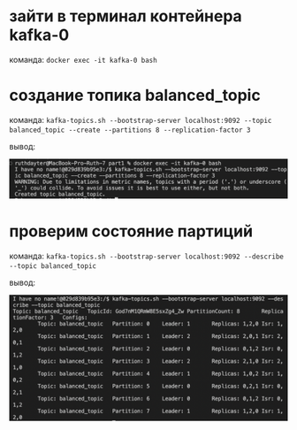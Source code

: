 # зайти в терминал контейнера kafka-0
команда:
`docker exec -it kafka-0 bash`

# создание топика balanced_topic
команда:
`kafka-topics.sh --bootstrap-server localhost:9092 --topic balanced_topic --create --partitions 8 --replication-factor 3`

вывод:

[<img src="pics/step1.png">](https://github.com/dayterr/kafka-project-4/blob/main/part1/pics/step1.png)

<!---
можно посмотреть картинку step1.png в директории pics
-->

# проверим состояние партиций
команда:
`kafka-topics.sh --bootstrap-server localhost:9092 --describe --topic balanced_topic`

вывод:

[<img src="pics/step2.png">](https://github.com/dayterr/kafka-project-4/blob/main/part1/pics/step2.png)

<!---
можно посмотреть картинку step2.png в директории pics
-->